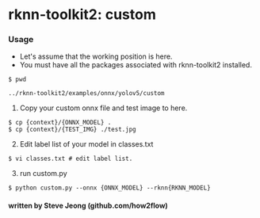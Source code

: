 # rknn-toolkit2: custom

### Usage

- Let's assume that the working position is here.
- You must have all the packages associated with rknn-toolkit2 installed.
```
$ pwd
```
```
../rknn-toolkit2/examples/onnx/yolov5/custom
```

1. Copy your custom onnx file and test image to here.
```
$ cp {context}/{ONNX_MODEL} .
$ cp {context}/{TEST_IMG} ./test.jpg
```

2. Edit label list of your model in classes.txt
```
$ vi classes.txt # edit label list.
```

3. run custom.py
```
$ python custom.py --onnx {ONNX_MODEL} --rknn{RKNN_MODEL}
```

#### written by Steve Jeong (github.com/how2flow)


